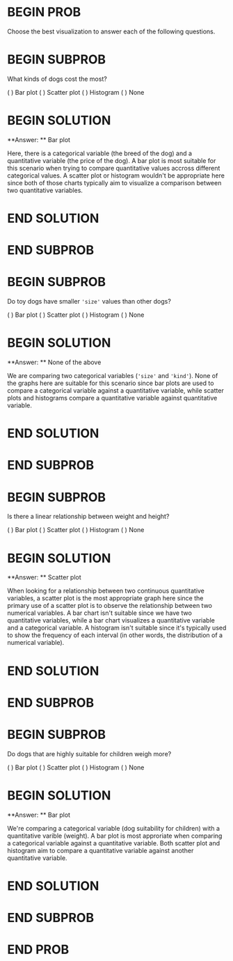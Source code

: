 # BEGIN PROB

Choose the best visualization to answer each of the following questions.

# BEGIN SUBPROB

What kinds of dogs cost the most?

( ) Bar plot
( ) Scatter plot
( ) Histogram
( ) None


# BEGIN SOLUTION

**Answer: ** Bar plot

Here, there is a categorical variable (the breed of the dog) and a quantitative variable (the price of the dog). A bar plot is most suitable for this scenario when trying to compare quantitative values accross different categorical values. A scatter plot or histogram wouldn't be appropriate here since both of those charts typically aim to visualize a comparison between two quantitative variables.

# END SOLUTION

# END SUBPROB

# BEGIN SUBPROB

Do toy dogs have smaller `'size'` values than other dogs?

( ) Bar plot
( ) Scatter plot
( ) Histogram
( ) None

# BEGIN SOLUTION

**Answer: ** None of the above 

We are comparing two categorical variables (`'size'` and `'kind'`). None of the graphs here are suitable for this scenario since bar plots are used to compare a categorical variable against a quantitative variable, while scatter plots and histograms compare a quantitative variable against quantitative variable.

# END SOLUTION

# END SUBPROB

# BEGIN SUBPROB

Is there a linear relationship between weight and height?

( ) Bar plot
( ) Scatter plot
( ) Histogram
( ) None

# BEGIN SOLUTION

**Answer: ** Scatter plot 

When looking for a relationship between two continuous quantitative variables, a scatter plot is the most appropriate graph here since the primary use of a scatter plot is to observe the relationship between two numerical variables. A bar chart isn't suitable since we have two quantitative variables, while a bar chart visualizes a quantitative variable and a categorical variable. A histogram isn't suitable since it's typically used to show the frequency of each interval (in other words, the distribution of a numerical variable).

# END SOLUTION

# END SUBPROB

# BEGIN SUBPROB

Do dogs that are highly suitable for children weigh more?

( ) Bar plot
( ) Scatter plot
( ) Histogram
( ) None

# BEGIN SOLUTION

**Answer: ** Bar plot 

We're comparing a categorical variable (dog suitability for children) with a quantitative varible (weight). A bar plot is most approriate when comparing a categorical variable against a quantitative variable. Both scatter plot and histogram aim to compare a quantitative variable against another quantitative variable.

# END SOLUTION

# END SUBPROB

# END PROB
